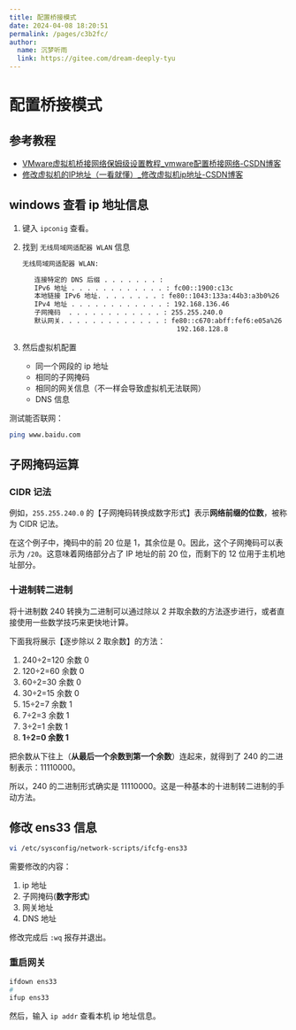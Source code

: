 ```yaml
---
title: 配置桥接模式
date: 2024-04-08 18:20:51
permalink: /pages/c3b2fc/
author: 
  name: 沉梦听雨
  link: https://gitee.com/dream-deeply-tyu
---
```

# 配置桥接模式

## 参考教程

- [VMware虚拟机桥接网络保姆级设置教程_vmware配置桥接网络-CSDN博客](https://blog.csdn.net/baidu_41722543/article/details/116234830)
- [修改虚拟机的IP地址（一看就懂）_修改虚拟机ip地址-CSDN博客](https://blog.csdn.net/zjh982534314/article/details/119573330)



## windows 查看 ip 地址信息

1. 键入 `ipconig` 查看。

2. 找到 `无线局域网适配器 WLAN` 信息

   ```bash
   无线局域网适配器 WLAN:
   
      连接特定的 DNS 后缀 . . . . . . . :
      IPv6 地址 . . . . . . . . . . . . : fc00::1900:c13c
      本地链接 IPv6 地址. . . . . . . . : fe80::1043:133a:44b3:a3b0%26
      IPv4 地址 . . . . . . . . . . . . : 192.168.136.46
      子网掩码  . . . . . . . . . . . . : 255.255.240.0
      默认网关. . . . . . . . . . . . . : fe80::c670:abff:fef6:e05a%26
                                          192.168.128.8
   ```

3. 然后虚拟机配置
   - 同一个网段的 ip 地址
   - 相同的子网掩码
   - 相同的网关信息（不一样会导致虚拟机无法联网）
   - DNS 信息

测试能否联网：

```bash
ping www.baidu.com
```



## 子网掩码运算

### CIDR 记法

例如，`255.255.240.0` 的【子网掩码转换成数字形式】表示**网络前缀的位数**，被称为 CIDR 记法。

在这个例子中，掩码中的前 20 位是 1，其余位是 0。因此，这个子网掩码可以表示为 `/20`。这意味着网络部分占了 IP 地址的前 20 位，而剩下的 12 位用于主机地址部分。



### 十进制转二进制

将十进制数 240 转换为二进制可以通过除以 2 并取余数的方法逐步进行，或者直接使用一些数学技巧来更快地计算。

下面我将展示【逐步除以 2 取余数】的方法：

1. 240÷2=120 余数 0
2. 120÷2=60 余数 0
3. 60÷2=30 余数 0
4. 30÷2=15 余数 0
5. 15÷2=7 余数 1
6. 7÷2=3 余数 1
7. 3÷2=1 余数 1
8. **1÷2=0 余数 1**

把余数从下往上（**从最后一个余数到第一个余数**）连起来，就得到了 240 的二进制表示：11110000。

所以，240 的二进制形式确实是 11110000。这是一种基本的十进制转二进制的手动方法。



## 修改 ens33 信息

```bash
vi /etc/sysconfig/network-scripts/ifcfg-ens33
```

需要修改的内容：

1. ip 地址
2. 子网掩码(**数字形式**)
3. 网关地址
4. DNS 地址

修改完成后 `:wq` 报存并退出。

### 重启网关

```bash
ifdown ens33
#
ifup ens33
```

然后，输入 `ip addr` 查看本机 ip 地址信息。

